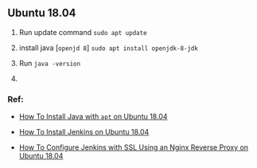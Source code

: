 Ubuntu 18.04
-------------

1. Run update command
`sudo apt update`

2. install java [`openjd 8`]
`sudo apt install openjdk-8-jdk`

3. Run `java -version`

4. 


### Ref:
* [How To Install Java with `apt` on Ubuntu 18.04](https://www.digitalocean.com/community/tutorials/how-to-install-java-with-apt-on-ubuntu-18-04)

* [How To Install Jenkins on Ubuntu 18.04](https://www.digitalocean.com/community/tutorials/how-to-install-jenkins-on-ubuntu-18-04)

* [How To Configure Jenkins with SSL Using an Nginx Reverse Proxy on Ubuntu 18.04](https://www.digitalocean.com/community/tutorials/how-to-configure-jenkins-with-ssl-using-an-nginx-reverse-proxy-on-ubuntu-18-04)